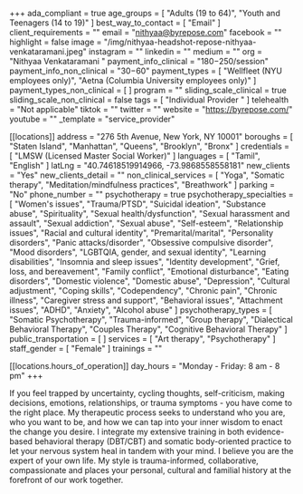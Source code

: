 +++
ada_compliant = true
age_groups = [ "Adults (19 to 64)", "Youth and Teenagers (14 to 19)" ]
best_way_to_contact = [ "Email" ]
client_requirements = ""
email = "nithyaa@byrepose.com"
facebook = ""
highlight = false
image = "/img/nithyaa-headshot-repose-nithyaa-venkataramani.jpeg"
instagram = ""
linkedin = ""
medium = ""
org = "Nithyaa Venkataramani "
payment_info_clinical = "$180-$250/session"
payment_info_non_clinical = "$30-$60"
payment_types = [
  "Wellfleet (NYU employees only)",
  "Aetna (Columbia University employees only)"
]
payment_types_non_clinical = [ ]
program = ""
sliding_scale_clinical = true
sliding_scale_non_clinical = false
tags = [ "Individual Provider " ]
telehealth = "Not applicable"
tiktok = ""
twitter = ""
website = "https://byrepose.com/"
youtube = ""
_template = "service_provider"

[[locations]]
address = "276 5th Avenue, New York, NY 10001"
boroughs = [ "Staten Island", "Manhattan", "Queens", "Brooklyn", "Bronx" ]
credentials = [ "LMSW (Licensed Master Social Worker)" ]
languages = [ "Tamil", "English" ]
latLng = "40.74618519914966, -73.9868558558181"
new_clients = "Yes"
new_clients_detail = ""
non_clinical_services = [
  "Yoga",
  "Somatic therapy",
  "Meditation/mindfulness practices",
  "Breathwork"
]
parking = "No"
phone_number = ""
psychotherapy = true
psychotherapy_specialties = [
  "Women's issues",
  "Trauma/PTSD",
  "Suicidal ideation",
  "Substance abuse",
  "Spirituality",
  "Sexual health/dysfunction",
  "Sexual harassment and assault",
  "Sexual addiction",
  "Sexual abuse",
  "Self-esteem",
  "Relationship issues",
  "Racial and cultural identity",
  "Premarital/marital",
  "Personality disorders",
  "Panic attacks/disorder",
  "Obsessive compulsive disorder",
  "Mood disorders",
  "LGBTQIA, gender, and sexual identity",
  "Learning disabilities",
  "Insomnia and sleep issues",
  "Identity development",
  "Grief, loss, and bereavement",
  "Family conflict",
  "Emotional disturbance",
  "Eating disorders",
  "Domestic violence",
  "Domestic abuse",
  "Depression",
  "Cultural adjustment",
  "Coping skills",
  "Codependency",
  "Chronic pain",
  "Chronic illness",
  "Caregiver stress and support",
  "Behavioral issues",
  "Attachment issues",
  "ADHD",
  "Anxiety",
  "Alcohol abuse"
]
psychotherapy_types = [
  "Somatic Psychotherapy",
  "Trauma-informed",
  "Group therapy",
  "Dialectical Behavioral Therapy",
  "Couples Therapy",
  "Cognitive Behavioral Therapy"
]
public_transportation = [ ]
services = [ "Art therapy", "Psychotherapy" ]
staff_gender = [ "Female" ]
trainings = ""

  [[locations.hours_of_operation]]
  day_hours = "Monday - Friday: 8 am - 8 pm"
+++

If you feel trapped by uncertainty, cycling thoughts, self-criticism, making decisions, emotions, relationships, or trauma symptoms - you have come to the right place. My therapeutic process seeks to understand who you are, who you want to be, and how we can tap into your inner wisdom to enact the change you desire. I integrate my extensive training in both evidence-based behavioral therapy (DBT/CBT) and somatic body-oriented practice to let your nervous system heal in tandem with your mind. I believe you are the expert of your own life. My style is trauma-informed, collaborative, compassionate and places your personal, cultural and familial history at the forefront of our work together.
